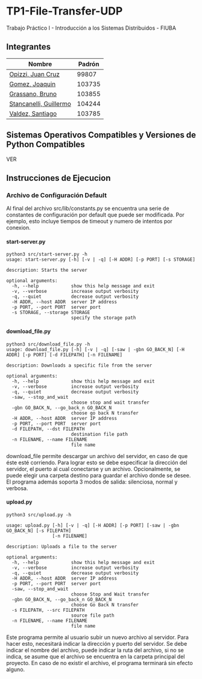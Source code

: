 # TP1-File-Transfer-UDP

Trabajo Práctico I - Introducción a los Sistemas Distribuidos - FIUBA

## Integrantes

| Nombre                                                        | Padrón |
| ------------------------------------------------------------- | ------ |
| [Opizzi, Juan Cruz](https://github.com/JuanOpizzi)            | 99807  |
| [Gomez, Joaquin](https://github.com/joaqogomez)               | 103735 |
| [Grassano, Bruno](https://github.com/brunograssano)           | 103855 |
| [Stancanelli, Guillermo](https://github.com/guillermo-st)     | 104244 |
| [Valdez, Santiago](https://github.com/SantiValdezUlzurrun)    | 103785 |

## Sistemas Operativos Compatibles y Versiones de Python Compatibles

VER

## Instrucciones de Ejecucion

### Archivo de Configuración Default

Al final del archivo src/lib/constants.py se encuentra una serie de constantes de configuración por default que puede ser modificada. Por ejemplo, esto incluye tiempos de timeout y numero de intentos por conexion.

#### start-server.py

```
python3 src/start-server.py -h
usage: start-server.py [-h] [-v | -q] [-H ADDR] [-p PORT] [-s STORAGE]

description: Starts the server

optional arguments:
  -h, --help            show this help message and exit
  -v, --verbose         increase output verbosity
  -q, --quiet           decrease output verbosity
  -H ADDR, --host ADDR  server IP address
  -p PORT, --port PORT  server port
  -s STORAGE, --storage STORAGE
                        specify the storage path
```

#### download_file.py

```
python3 src/download_file.py -h
usage: download_file.py [-h] [-v | -q] [-saw | -gbn GO_BACK_N] [-H ADDR] [-p PORT] [-d FILEPATH] [-n FILENAME]

description: Downloads a specific file from the server

optional arguments:
  -h, --help            show this help message and exit
  -v, --verbose         increase output verbosity
  -q, --quiet           decrease output verbosity
  -saw, --stop_and_wait
                        choose stop and wait transfer
  -gbn GO_BACK_N, --go_back_n GO_BACK_N
                        choose go back N transfer
  -H ADDR, --host ADDR  server IP address
  -p PORT, --port PORT  server port
  -d FILEPATH, --dst FILEPATH
                        destination file path
  -n FILENAME, --name FILENAME
                        file name
```

download_file permite descargar un archivo del servidor, en caso de que éste esté corriendo. Para lograr esto se debe especificar la dirección del servidor, el puerto al cual conectarse y un archivo.
Opcionalmente, se puede elegir una carpeta destino para guardar el archivo donde se desee. El programa además soporta 3 modos de salida: silenciosa, normal y verbosa.

#### upload.py

```
python3 src/upload.py -h

usage: upload.py [-h] [-v | -q] [-H ADDR] [-p PORT] [-saw | -gbn GO_BACK_N] [-s FILEPATH]
                 [-n FILENAME]

description: Uploads a file to the server

optional arguments:
  -h, --help            show this help message and exit
  -v, --verbose         increase output verbosity
  -q, --quiet           decrease output verbosity
  -H ADDR, --host ADDR  server IP address
  -p PORT, --port PORT  server port
  -saw, --stop_and_wait
                        choose Stop and Wait transfer
  -gbn GO_BACK_N, --go_back_n GO_BACK_N
                        choose Go Back N transfer
  -s FILEPATH, --src FILEPATH
                        source file path
  -n FILENAME, --name FILENAME
                        file name
```


Este programa permite al usuario subir un nuevo archivo al servidor. Para hacer esto, necesitará indicar la dirección y puerto del servidor. Se debe indicar el nombre del archivo, puede indicar la ruta del archivo, si no se indica, se asume que el archivo se encuentra en la carpeta principal del proyecto. En caso de no existir el archivo, el programa terminará sin efecto alguno.
